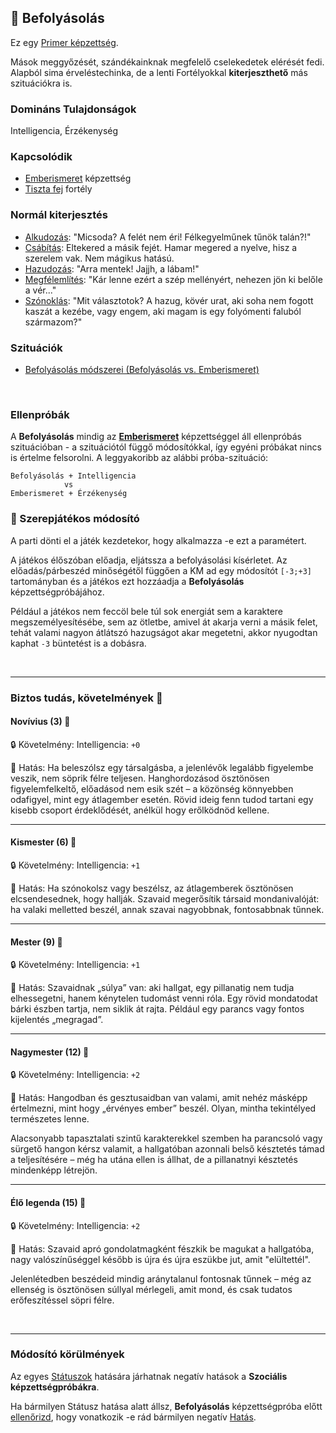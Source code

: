 ## 🔵 Befolyásolás

Ez egy [Primer képzettség](../017_primer_szekunder_ismeretek.md). 

Mások meggyőzését, szándékainknak megfelelő cselekedetek elérését fedi. Alapból sima érveléstechinka, de a lenti Fortélyokkal **kiterjeszthető** más szituációkra is.

### Domináns Tulajdonságok

Intelligencia, Érzékenység

### Kapcsolódik

- [Emberismeret](emberismeret.md) képzettség
- [Tiszta fej](../fortelyok.altalanos/tiszta_fej.md) fortély

### Normál kiterjesztés

- [Alkudozás](../fortelyok.szabad/alkudozas.md): "Micsoda? A felét nem éri! Félkegyelműnek tűnök talán?!"
- [Csábítás](../fortelyok.szabad/csabitas.md): Eltekered a másik fejét. Hamar megered a nyelve, hisz a szerelem vak. Nem mágikus hatású.
- [Hazudozás](../fortelyok.szabad/hazudozas.md): "Arra mentek! Jajjh, a lábam!"
- [Megfélemlítés](../fortelyok.szabad/megfelemlites.md): "Kár lenne ezért a szép mellényért, nehezen jön ki belőle a vér..."
- [Szónoklás](../fortelyok.szabad/szonoklas.md): "Mit választotok? A hazug, kövér urat, aki soha nem fogott kaszát a kezébe, vagy engem, aki magam is egy folyómenti faluból származom?"

### Szituációk

- [Befolyásolás módszerei (Befolyásolás vs. Emberismeret)](../szituaciok/befolyasolas_modszerei.md)

<br />

### Ellenpróbák

A **Befolyásolás** mindig az **[Emberismeret](emberismeret.md)** képzettséggel áll ellenpróbás szituációban - a szituációtól függő módosítókkal, így egyéni próbákat nincs is értelme felsorolni. A leggyakoribb az alábbi próba-szituáció:

```
Befolyásolás + Intelligencia
            vs
Emberismeret + Érzékenység
```

### 🔆 Szerepjátékos módosító

A parti dönti el a játék kezdetekor, hogy alkalmazza -e ezt a paramétert.

A játékos élőszóban előadja, eljátssza a befolyásolási kísérletet. Az előadás/párbeszéd minőségétől függően a KM ad egy módosítót `[-3;+3]` tartományban és a játékos ezt hozzáadja a **Befolyásolás** képzettségpróbájához.

Például a játékos nem feccöl bele túl sok energiát sem a karaktere megszemélyesítésébe, sem az ötletbe, amivel át akarja verni a másik felet, tehát valami nagyon átlátszó hazugságot akar megetetni, akkor nyugodtan kaphat `-3` büntetést is a dobásra.

<br />

---
### Biztos tudás, követelmények 📖

#### Novívius (3) 📖

🔒 Követelmény: Intelligencia: `+0`

🌟 Hatás: Ha beleszólsz egy társalgásba, a jelenlévők legalább figyelembe veszik, nem söprik félre teljesen. Hanghordozásod ösztönösen figyelemfelkeltő, előadásod nem esik szét – a közönség könnyebben odafigyel, mint egy átlagember esetén. Rövid ideig fenn tudod tartani egy kisebb csoport érdeklődését, anélkül hogy erőlködnöd kellene.

---
#### Kismester (6) 📖

🔒 Követelmény: Intelligencia: `+1`

🌟 Hatás: Ha szónokolsz vagy beszélsz, az átlagemberek ösztönösen elcsendesednek, hogy hallják.
Szavaid megerősítik társaid mondanivalóját: ha valaki melletted beszél, annak szavai nagyobbnak, fontosabbnak tűnnek.

---
#### Mester (9) 📖

🔒 Követelmény: Intelligencia: `+1`

🌟 Hatás: Szavaidnak „súlya” van: aki hallgat, egy pillanatig nem tudja elhessegetni, hanem kénytelen tudomást venni róla. Egy rövid mondatodat bárki észben tartja, nem siklik át rajta. Például egy parancs vagy fontos kijelentés „megragad”.

---
#### Nagymester (12) 📖

🔒 Követelmény:  Intelligencia: `+2`

🌟 Hatás: Hangodban és gesztusaidban van valami, amit nehéz másképp értelmezni, mint hogy „érvényes ember” beszél. Olyan, mintha tekintélyed természetes lenne.

Alacsonyabb tapasztalati szintű karakterekkel szemben ha parancsoló vagy sürgető hangon kérsz valamit, a hallgatóban azonnali belső késztetés támad a teljesítésére – még ha utána ellen is állhat, de a pillanatnyi késztetés mindenképp létrejön.

---
#### Élő legenda (15) 📖

🔒 Követelmény:  Intelligencia: `+2`

🌟 Hatás: Szavaid apró gondolatmagként fészkik be magukat a hallgatóba, nagy valószínűséggel később is újra és újra eszükbe jut, amit "elültettél".

Jelenlétedben beszédeid mindig aránytalanul fontosnak tűnnek – még az ellenség is ösztönösen súllyal mérlegeli, amit mond, és csak tudatos erőfeszítéssel söpri félre.

<br />

---
### Módosító körülmények

Az egyes [Státuszok](../082_statuszok.md) hatására járhatnak negatív hatások a **Szociális képzettségpróbákra**.

Ha bármilyen Státusz hatása alatt állsz, **Befolyásolás** képzettségpróba előtt [ellenőrizd](../082_statuszok.md), hogy vonatkozik -e rád bármilyen negatív [Hatás](../081_hatasok.md).
